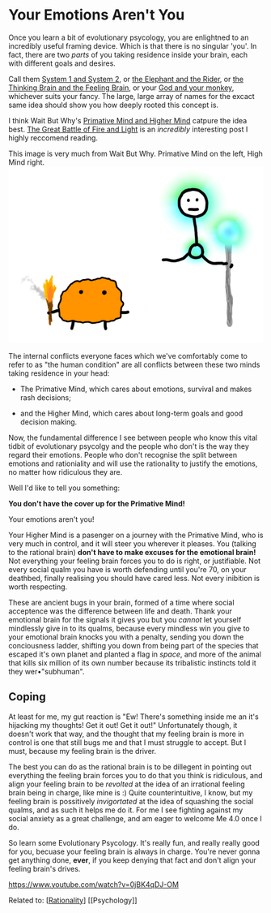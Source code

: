 
# Your Emotions Aren't You

Once you learn a bit of evolutionary psycology, you are enlightned to an incredibly useful framing device. Which is that there is no singular 'you'. In fact, there are two *parts* of you taking residence inside your brain, each with different goals and desires.

Call them [System 1 and System 2](https://medium.com/leadership-motivation-and-impact/what-i-learned-from-thinking-fast-and-slow-a4a47cf8b5d5), or [the Elephant and the Rider](https://www.thinkhdi.com/library/supportworld/2016/direct-the-rider-motivate-the-elephant-shape-the-path.aspx#:~:text=NYU%20psychologist%20Jonathan%20Haidt%20uses,rider%2C%20the%20elephant%20usually%20wins.), or [the Thinking Brain and the Feeling Brain](https://markmanson.net/your-two-minds), or your [God and your monkey](http://mindingourway.com/not-yet-gods/), whichever suits your fancy. The large, large array of names for the excact same idea should show you how deeply rooted this concept is.

 I think Wait But Why's [Primative Mind and Higher Mind](https://waitbutwhy.com/2019/08/fire-light.html) catpure the idea best. [The Great Battle of Fire and Light](https://waitbutwhy.com/2019/08/fire-light.html) is an *incredibly* interesting post I highly reccomend reading.

 This image is very much from Wait But Why. Primative Mind on the left, High Mind right.
 ![](2021-01-04-11-32-28.png)

The internal conflicts everyone faces which we've comfortably come to refer to as "the human condition" are all conflicts between these two minds taking residence in your head: 

- The Primative Mind, which cares about emotions, survival and makes rash decisions; 

- and the Higher Mind, which cares about long-term goals and good decision making.

Now, the fundamental difference I see between people who know this vital tidbit of evolutionary psycolgy and the people who don't is the way they regard their emotions. People who don't recognise the split between emotions and rationiality and will use the rationality to justify the emotions, no matter how ridiculous they are. 

Well I'd like to tell you something:

**You don't have the cover up for the Primative Mind!**

Your emotions aren't you!

Your Higher Mind is a pasenger on a journey with the Primative Mind, who is very much in control, and it will steer you wherever it pleases. You (talking to the rational brain) **don't have to make excuses for the emotional brain!** Not everything your feeling brain forces you to do is right, or justifiable. Not every social qualm you have is worth defending until you're 70, on your deathbed, finally realising you should have cared less. Not every inibition is worth respecting.

 These are ancient bugs in your brain, formed of a time where social acceptence was the difference between life and death. Thank your emotional brain for the signals it gives you but you *cannot* let yourself mindlessly give in to its qualms, because every mindless win you give to your emotional brain knocks you with a penalty, sending you down the conciousness ladder, shifting you down from being part of the species that escaped it's own planet and planted a flag in *space*, and more of the animal that kills six million of its own number because its tribalistic instincts told it they wer•"subhuman".


## Coping

At least for me, my gut reaction is "Ew! There's something inside me an it's hijacking my thoughts! Get it out! Get it out!" Unfortunately though, it doesn't work that way, and the thought that my feeling brain is more in control is one that still bugs me and that I must struggle to accept. But I must, because my feeling brain is the driver. 

The best you can do as the rational brain is to be dillegent in pointing out everything the feeling brain forces you to do that you think is ridiculous, and align your feeling brain to be *revolted* at the idea of an irrational feeling brain being in charge, like mine is :) Quite counterintuitive, I know, but my feeling brain is possitively *invigortated* at the idea of squashing the social qualms, and as such it helps me do it. For me I see fighting against my social anxiety as a great challenge, and am eager to welcome Me 4.0 once I do.


So learn some Evolutionary Psycology. It's really fun, and really really good for you, becuase your feeling brain is always in charge. You're never gonna get anything done, **ever**, if you keep denying that fact and don't align your feeling brain's drives.


https://www.youtube.com/watch?v=0jBK4qDJ-OM

Related to: 
[[Rationality]] 
[[Psychology]] 

[//begin]: # "Autogenerated link references for markdown compatibility"
[Rationality]: rationality "Rationality"
[//end]: # "Autogenerated link references"